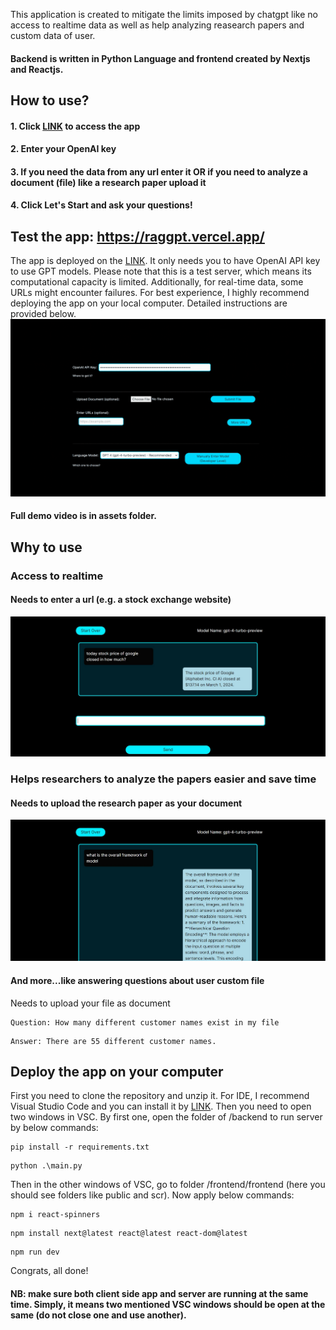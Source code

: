 This application is created to mitigate the limits imposed by chatgpt like no access to realtime data as well as help analyzing reasearch papers and custom data of user.
#### Backend is written in Python Language and frontend created by Nextjs and Reactjs. 
## How to use?
#### 1. Click [LINK](https://raggpt.vercel.app/) to access the app
#### 2. Enter your OpenAI key
#### 3. If you need the data from any url enter it OR if you need to analyze a document (file) like a research paper upload it
#### 4. Click Let's Start and ask your questions!
## Test the app: https://raggpt.vercel.app/
The app is deployed on the [LINK](https://raggpt.vercel.app/). It only needs you to have OpenAI API key to use GPT models. Please note that this is a test server, which means its computational capacity is limited. Additionally, for real-time data, some URLs might encounter failures. For best experience, I highly recommend deploying the app on your local computer. Detailed instructions are provided below.
![image1](assets/demo.gif)
#### Full demo video is in assets folder.
## Why to use

### Access to realtime 
#### Needs to enter a url (e.g. a stock exchange website) 
![image1](assets/1.jpg)

### Helps researchers to analyze the papers easier and save time
#### Needs to upload the research paper as your document
![image2](assets/2.jpg)

#### And more...like answering questions about user custom file
Needs to upload your file as document
```
Question: How many different customer names exist in my file
```
```
Answer: There are 55 different customer names.
```

## Deploy the app on your computer
First you need to clone the repository and unzip it. For IDE, I recommend Visual Studio Code and you can install it by [LINK](https://code.visualstudio.com/download). Then you need to open two windows in VSC. By first one, open the folder of /backend to run server by below commands:

```
pip install -r requirements.txt
```
```
python .\main.py
```

Then in the other windows of VSC, go to folder /frontend/frontend (here you should see folders like public and scr). Now apply below commands:
```
npm i react-spinners
```
```
npm install next@latest react@latest react-dom@latest
```
```
npm run dev
```
Congrats, all done! 
#### NB: make sure both client side app and server are running at the same time. Simply, it means two mentioned VSC windows should be open at the same (do not close one and use another).

